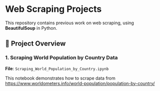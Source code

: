 # Web Scraping Projects

This repository contains previous work on web scraping, using **BeautifulSoup** in Python.

## 📄 Project Overview

### 1. **Scraping World Population by Country Data**
**File**: `Scraping_World_Population_by_Country.ipynb`

This notebook demonstrates how to scrape data from https://www.worldometers.info/world-population/population-by-country/
